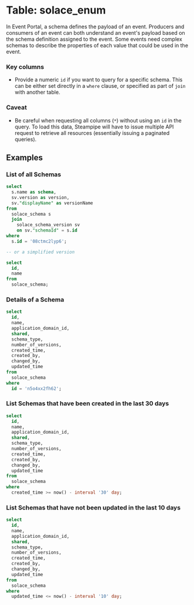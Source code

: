 # Table: solace_enum

In Event Portal, a schema defines the payload of an event. Producers and consumers of an event can both understand an event's payload based on the schema definition assigned to the event. Some events need complex schemas to describe the properties of each value that could be used in the event.

### Key columns
- Provide a numeric `id` if you want to query for a specific schema. This can be either set directly in a `where` clause, or specified as part of `join` with another table.

### Caveat
- Be careful when requesting all columns (`*`) without using an `id` in the query. To load this data, Steampipe will have to issue multiple API request to retrieve all resources (essentially issuing a paginated queries).

## Examples

### List of all Schemas

```sql
select
  s.name as schema,
  sv.version as version,
  sv."displayName" as versionName
from
  solace_schema s
  join
    solace_schema_version sv
    on sv."schemaId" = s.id
where 
  s.id = '08ctmc2lyp6';

-- or a simplified version

select
  id, 
  name
from
  solace_schema;
```

### Details of a Schema

```sql
select
  id, 
  name,
  application_domain_id,
  shared,
  schema_type,
  number_of_versions,
  created_time,
  created_by,
  changed_by,
  updated_time    
from
  solace_schema
where
  id = 'n5o4xx2fh62';
```

### List Schemas that have been created in the last 30 days

```sql
select
  id, 
  name,
  application_domain_id,
  shared,
  schema_type,
  number_of_versions,
  created_time,
  created_by,
  changed_by,
  updated_time
from
  solace_schema
where
  created_time >= now() - interval '30' day;
```

### List Schemas that have not been updated in the last 10 days

```sql
select
  id, 
  name,
  application_domain_id,
  shared,
  schema_type,
  number_of_versions,
  created_time,
  created_by,
  changed_by,
  updated_time
from
  solace_schema
where
  updated_time <= now() - interval '10' day;
```